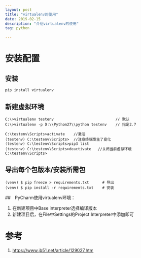 ```yaml
---
layout: post
title: "virtualenv的使用"
date: 2019-02-15
description: "介绍virtualenv的使用"
tag: python

---
```


# 安装配置
## 安装
```
pip install virtualenv
```

## 新建虚拟环境
```
C:\>virtualenv testenv                            // 默认
C:\>virtualenv -p D:\\Python27\\python testenv    // 指定2.7

C:\testenv\Scripts>activate    //激活
(testenv) C:\testenv\Scripts>  //注意终端发生了变化
(testenv) C:\testenv\Scripts>pip3 list
(testenv) C:\testenv\Scripts>deactivate   //关闭当前虚拟环境
C:\testenv\Scripts>
```

## 导出每个包版本/安装所需包
```
(venv) $ pip freeze > requirements.txt      # 导出
(venv) $ pip install -r requirements.txt    # 安装
```

##　PyCharm使用virtualenv环境：
1. 在新建项目中Base interpreter选择编译版本
2. 新建项目后，在File中Settings的Project Interpreter中添加即可


# 参考
1. https://www.jb51.net/article/129027.htm